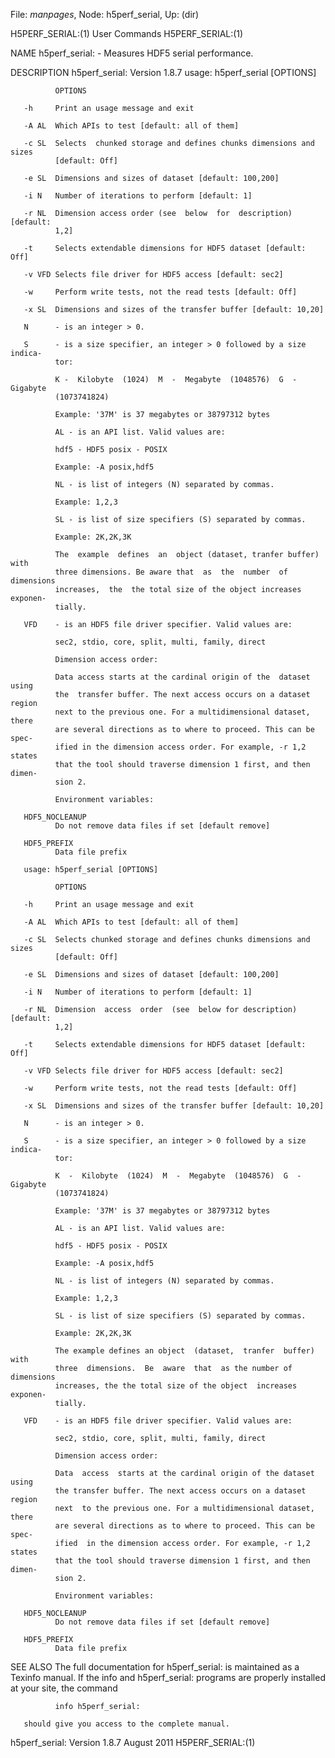 File: *manpages*,  Node: h5perf_serial,  Up: (dir)

H5PERF_SERIAL:(1)                User Commands               H5PERF_SERIAL:(1)



NAME
       h5perf_serial: - Measures HDF5 serial performance.

DESCRIPTION
       h5perf_serial: Version 1.8.7 usage: h5perf_serial [OPTIONS]

              OPTIONS

       -h     Print an usage message and exit

       -A AL  Which APIs to test [default: all of them]

       -c SL  Selects  chunked storage and defines chunks dimensions and sizes
              [default: Off]

       -e SL  Dimensions and sizes of dataset [default: 100,200]

       -i N   Number of iterations to perform [default: 1]

       -r NL  Dimension access order (see  below  for  description)  [default:
              1,2]

       -t     Selects extendable dimensions for HDF5 dataset [default: Off]

       -v VFD Selects file driver for HDF5 access [default: sec2]

       -w     Perform write tests, not the read tests [default: Off]

       -x SL  Dimensions and sizes of the transfer buffer [default: 10,20]

       N      - is an integer > 0.

       S      - is a size specifier, an integer > 0 followed by a size indica‐
              tor:

              K -  Kilobyte  (1024)  M  -  Megabyte  (1048576)  G  -  Gigabyte
              (1073741824)

              Example: '37M' is 37 megabytes or 38797312 bytes

              AL - is an API list. Valid values are:

              hdf5 - HDF5 posix - POSIX

              Example: -A posix,hdf5

              NL - is list of integers (N) separated by commas.

              Example: 1,2,3

              SL - is list of size specifiers (S) separated by commas.

              Example: 2K,2K,3K

              The  example  defines  an  object (dataset, tranfer buffer) with
              three dimensions. Be aware that  as  the  number  of  dimensions
              increases,  the  the total size of the object increases exponen‐
              tially.

       VFD    - is an HDF5 file driver specifier. Valid values are:

              sec2, stdio, core, split, multi, family, direct

              Dimension access order:

              Data access starts at the cardinal origin of the  dataset  using
              the  transfer buffer. The next access occurs on a dataset region
              next to the previous one. For a multidimensional dataset,  there
              are several directions as to where to proceed. This can be spec‐
              ified in the dimension access order. For example, -r 1,2  states
              that the tool should traverse dimension 1 first, and then dimen‐
              sion 2.

              Environment variables:

       HDF5_NOCLEANUP
              Do not remove data files if set [default remove]

       HDF5_PREFIX
              Data file prefix

       usage: h5perf_serial [OPTIONS]

              OPTIONS

       -h     Print an usage message and exit

       -A AL  Which APIs to test [default: all of them]

       -c SL  Selects chunked storage and defines chunks dimensions and  sizes
              [default: Off]

       -e SL  Dimensions and sizes of dataset [default: 100,200]

       -i N   Number of iterations to perform [default: 1]

       -r NL  Dimension  access  order  (see  below for description) [default:
              1,2]

       -t     Selects extendable dimensions for HDF5 dataset [default: Off]

       -v VFD Selects file driver for HDF5 access [default: sec2]

       -w     Perform write tests, not the read tests [default: Off]

       -x SL  Dimensions and sizes of the transfer buffer [default: 10,20]

       N      - is an integer > 0.

       S      - is a size specifier, an integer > 0 followed by a size indica‐
              tor:

              K  -  Kilobyte  (1024)  M  -  Megabyte  (1048576)  G  - Gigabyte
              (1073741824)

              Example: '37M' is 37 megabytes or 38797312 bytes

              AL - is an API list. Valid values are:

              hdf5 - HDF5 posix - POSIX

              Example: -A posix,hdf5

              NL - is list of integers (N) separated by commas.

              Example: 1,2,3

              SL - is list of size specifiers (S) separated by commas.

              Example: 2K,2K,3K

              The example defines an object  (dataset,  tranfer  buffer)  with
              three  dimensions.  Be  aware  that  as the number of dimensions
              increases, the the total size of the object  increases  exponen‐
              tially.

       VFD    - is an HDF5 file driver specifier. Valid values are:

              sec2, stdio, core, split, multi, family, direct

              Dimension access order:

              Data  access  starts at the cardinal origin of the dataset using
              the transfer buffer. The next access occurs on a dataset  region
              next  to the previous one. For a multidimensional dataset, there
              are several directions as to where to proceed. This can be spec‐
              ified  in the dimension access order. For example, -r 1,2 states
              that the tool should traverse dimension 1 first, and then dimen‐
              sion 2.

              Environment variables:

       HDF5_NOCLEANUP
              Do not remove data files if set [default remove]

       HDF5_PREFIX
              Data file prefix

SEE ALSO
       The  full  documentation  for h5perf_serial: is maintained as a Texinfo
       manual.  If the info and h5perf_serial: programs are properly installed
       at your site, the command

              info h5perf_serial:

       should give you access to the complete manual.



h5perf_serial: Version 1.8.7      August 2011                H5PERF_SERIAL:(1)
